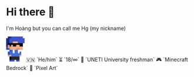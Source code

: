 # Hi there 👋

I'm Hoàng but you can call me Hg (my nickname)

<img src="img/hg_pixel.png" width="50px">
🇻🇳 `He/him`
⏳ `18/∞`
🧠 `UNETI University freshman`
🎮 `Minecraft Bedrock`
💙 `Pixel Art`


<!-- Headings
# The largest heading
## The second largest heading
###### The smallest heading

Styling text
Bold	** ** or __ __
Italic	* * or _ _
Strikethrough	~~ ~~
Bold and nested italic	** ** and _ _
All bold and italic	*** ***

Quoting text
> Text that is a quote

Quoting code
`git status`
```
git status
git add
git commit
```

Links
[GitHub Pages](https://pages.github.com/)

Images
![This is an image](https://myoctocat.com/assets/images/base-octocat.svg)

Lists
- or *
- George Washington
- John Adams
- Thomas Jefferson
1. James Madison
2. James Monroe
3. John Quincy Adams

Nested Lists
- or *
1. First list item
	- First nested list item
		- Second nested list item

Task lists
- [x] #739
- [ ] https://github.com/octo-org/octo-repo/issues/740
- [ ] Add delight to the experience when all tasks are complete :tada:
- [ ] \(Optional) Open a followup issue

Mentioning people and teams
@

Footnotes
Here is a simple footnote[^1].
A footnote can also have multiple lines[^2].  
You can also use words, to fit your writing style more closely[^note].
[^1]: My reference.
[^2]: Every new line should be prefixed with 2 spaces.  
	This allows you to have a footnote with multiple lines.
[^note]:
	Named footnotes will still render with numbers instead of the text but allow easier identification and linking.  
	This footnote also has been made with a different syntax using 4 spaces for new lines.

Ignoring Markdown formatting
Let's rename \*our-new-project\* to \*our-old-project\*. -->

